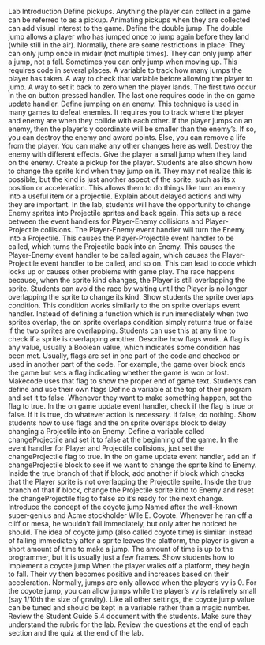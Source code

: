 Lab Introduction
Define pickups.
Anything the player can collect in a game can be referred to as a pickup.
Animating pickups when they are collected can add visual interest to the game.
Define the double jump.
The double jump allows a player who has jumped once to jump again before they land (while still in the air).
Normally, there are some restrictions in place:
They can only jump once in midair (not multiple times).
They can only jump after a jump, not a fall.
Sometimes you can only jump when moving up.
This requires code in several places.
A variable to track how many jumps the player has taken.
A way to check that variable before allowing the player to jump.
A way to set it back to zero when the player lands.
The first two occur in the on button pressed handler. The last one requires code in the on game update handler.
Define jumping on an enemy.
This technique is used in many games to defeat enemies.
It requires you to track where the player and enemy are when they collide with each other.
If the player jumps on an enemy, then the player’s y coordinate will be smaller than the enemy’s.
If so, you can destroy the enemy and award points.
Else, you can remove a life from the player.
You can make any other changes here as well.
Destroy the enemy with different effects.
Give the player a small jump when they land on the enemy.
Create a pickup for the player.
Students are also shown how to change the sprite kind when they jump on it.
They may not realize this is possible, but the kind is just another aspect of the sprite, such as its x position or acceleration.
This allows them to do things like turn an enemy into a useful item or a projectile.
Explain about delayed actions and why they are important.
In the lab, students will have the opportunity to change Enemy sprites into Projectile sprites and back again.
This sets up a race between the event handlers for Player-Enemy collisions and Player-Projectile collisions.
The Player-Enemy event handler will turn the Enemy into a Projectile.
This causes the Player-Projectile event handler to be called, which turns the Projectile back into an Enemy.
This causes the Player-Enemy event handler to be called again, which causes the Player-Projectile event handler to be called, and so on.
This can lead to code which locks up or causes other problems with game play.
The race happens because, when the sprite kind changes, the Player is still overlapping the sprite.
Students can avoid the race by waiting until the Player is no longer overlapping the sprite to change its kind.
Show students the sprite overlaps condition.
This condition works similarly to the on sprite overlaps event handler.
Instead of defining a function which is run immediately when two sprites overlap, the on sprite overlaps condition simply returns true or false if the two sprites are overlapping.
Students can use this at any time to check if a sprite is overlapping another.
Describe how flags work.
A flag is any value, usually a Boolean value, which indicates some condition has been met.
Usually, flags are set in one part of the code and checked or used in another part of the code.
For example, the game over block ends the game but sets a flag indicating whether the game is won or lost.
Makecode uses that flag to show the proper end of game text.
Students can define and use their own flags
Define a variable at the top of their program and set it to false.
Whenever they want to make something happen, set the flag to true.
In the on game update event handler, check if the flag is true or false.
If it is true, do whatever action is necessary.
If false, do nothing.
Show students how to use flags and the on sprite overlaps block to delay changing a Projectile into an Enemy.
Define a variable called changeProjectile and set it to false at the beginning of the game.
In the event handler for Player and Projectile collisions, just set the changeProjectile flag to true.
In the on game update event handler, add an if changeProjectile block to see if we want to change the sprite kind to Enemy.
Inside the true branch of that if block, add another if block which checks that the Player sprite is not overlapping the Projectile sprite.
Inside the true branch of that if block, change the Projectile sprite kind to Enemy and reset the changeProjectile flag to false so it’s ready for the next change.
Introduce the concept of the coyote jump
Named after the well-known super-genius and Acme stockholder Wile E. Coyote.
Whenever he ran off a cliff or mesa, he wouldn’t fall immediately, but only after he noticed he should.
The idea of coyote jump (also called coyote time) is similar: instead of falling immediately after a sprite leaves the platform, the player is given a short amount of time to make a jump.
The amount of time is up to the programmer, but it is usually just a few frames.
Show students how to implement a coyote jump
When the player walks off a platform, they begin to fall.
Their vy then becomes positive and increases based on their acceleration.
Normally, jumps are only allowed when the player’s vy is 0.
For the coyote jump, you can allow jumps while the player’s vy is relatively small (say 1/10th the size of gravity).
Like all other settings, the coyote jump value can be tuned and should be kept in a variable rather than a magic number.
Review the Student Guide 5.4 document with the students. Make sure they understand the rubric for the lab.
Review the questions at the end of each section and the quiz at the end of the lab. 
